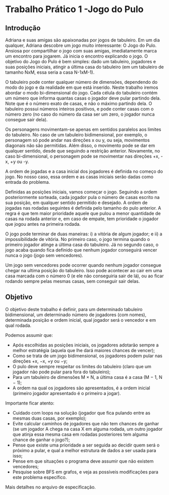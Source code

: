 # Trabalho Prático 1 -Jogo do Pulo
## Introdução

Adriana e suas amigas são apaixonadas por jogos de tabuleiro. Em um dia qualquer, Adriana descobre um jogo muito interessante: O Jogo do Pulo. Ansiosa por compartilhar o jogo com suas amigas, imediatamente marca um encontro para jogarem. Já inicia o encontro explicando o jogo. O objetivo do Jogo do Pulo é bem simples: dado um tabuleiro, jogadores e suas posições iniciais, atingir a última casa do tabuleiro (em um tabuleiro de tamanho NxM, essa seria a casa N-1xM-1).

O tabuleiro pode conter qualquer número de dimensões, dependendo do modo do jogo e da realidade em que está inserido. Neste trabalho iremos abordar o modo bi-dimensional do jogo. Cada célula do tabuleiro contém um número que informa quantas casas o jogador deve pular partindo dela. Note que é o número exato de casas, e não o máximo partindo dela. O tabuleiro possui números inteiros positivos, e pode conter casas com o número zero (no caso do número da casa ser um zero, o jogador nunca consegue sair dela).

Os personagens movimentam-se apenas em sentidos paralelos aos limites do tabuleiro. No caso de um tabuleiro bidimensional, por exemplo, o personagem só pode andar nas direções x ou y, ou seja, movimentos diagonais não são permitidas. Além disso, o movimento pode se dar em qualquer sentido, desde que seguindo a restrição anterior. Novamente, no caso bi-dimensional, o personagem pode se movimentar nas direções +x, -x, +y ou -y.

A ordem de jogadas e a casa inicial dos jogadores é definida no começo do jogo. No nosso caso, essa ordem e as casas iniciais serão dadas como entrada do problema.

Definidas as posições iniciais, vamos começar o jogo. Seguindo a ordem posteriormente sorteada, cada jogador pula o número de casas escrito na sua posição, em qualquer sentido permitido e desejado. A ordem de jogadas nas rodadas seguintes é definida pelo tamanho do pulo anterior. A regra é que tem maior prioridade aquele que pulou a menor quantidade de casas na rodada anterior e, em caso de empate, tem prioridade o jogador que jogou antes na primeira rodada.

O jogo pode terminar de duas maneiras: i) a vitória de algum jogador; e ii) a impossibilidade de vitória. No primeiro caso, o jogo termina quando o primeiro jogador atinge a última casa do tabuleiro. Já no segundo caso, o jogo acaba quando fica definido que nenhum jogador conseguirá vencer nunca o jogo (jogo sem vencedores).

Um jogo sem vencedores pode ocorrer quando nenhum jogador consegue chegar na ultima posição do tabuleiro. Isso pode acontecer ao cair em uma casa marcada com o número 0 (e ele não conseguiria sair de lá), ou ao ficar rodando sempre pelas mesmas casas, sem conseguir sair delas.

## Objetivo

O objetivo deste trabalho é definir, para um determinado tabuleiro bidimensional, um determinado número de jogadores (com nomes), determinada posição e ordem inicial, qual jogador será o vencedor e em qual rodada.

Podemos assumir que:
- Após escolhidas as posições iniciais, os jogadores adotarão sempre a melhor estratégia (aquela que lhe dará maiores chances de vencer);
- Como se trata de um jogo bidimensional, os jogadores podem pular nas direções +x, −x, +y ou −y;
- O pulo deve sempre respeitar os limites do tabuleiro (claro que um jogador não pode pular para fora do tabuleiro);
- Para um tabuleiro de dimensões M × N, a última casa é a casa (M − 1, N − 1); 
- A ordem na qual os jogadores são apresentados, é a ordem inicial (primeiro jogador apresentado é o primeiro a jogar).

Importante ficar atento:
- Cuidado com loops na solução (jogador que fica pulando entre as mesmas duas casas, por exemplo);
- Evite calcular caminhos de jogadores que não tem chances de ganhar (se um jogador A chega na casa X em alguma rodada, um outro jogador que atinja essa mesma casa em rodadas posteriores tem alguma chance de ganhar o jogo?);
- Pense que existe uma prioridade a ser seguida ao decidir quem será o próximo a pular, e qual a melhor estrutura de dados a ser usada para isso;
- Pense em que situações o programa deve assumir que não existem vencedores;
- Pesquise sobre BFS em grafos, e veja as possíveis modificações para este problema específico.

Mais detalhes no arquivo de especificação.
